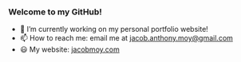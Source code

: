 ### Welcome to my GitHub!

- 🔭 I’m currently working on my personal portfolio website!
- 📫 How to reach me: email me at [jacob.anthony.moy@gmail.com](mailto:jacob.anthony.moy@gmail.com)
- 😃 My website: [jacobmoy.com](https://www.jacobmoy.com)

<!--
**EightBitByte/EightBitByte** is a ✨ _special_ ✨ repository because its `README.md` (this file) appears on your GitHub profile.

Here are some ideas to get you started:

- 🔭 I’m currently working on ...
- 🌱 I’m currently learning ...
- 👯 I’m looking to collaborate on ...
- 🤔 I’m looking for help with ...
- 💬 Ask me about ...
- 📫 How to reach me: ...
- 😄 Pronouns: ...
- ⚡ Fun fact: ...
-->
